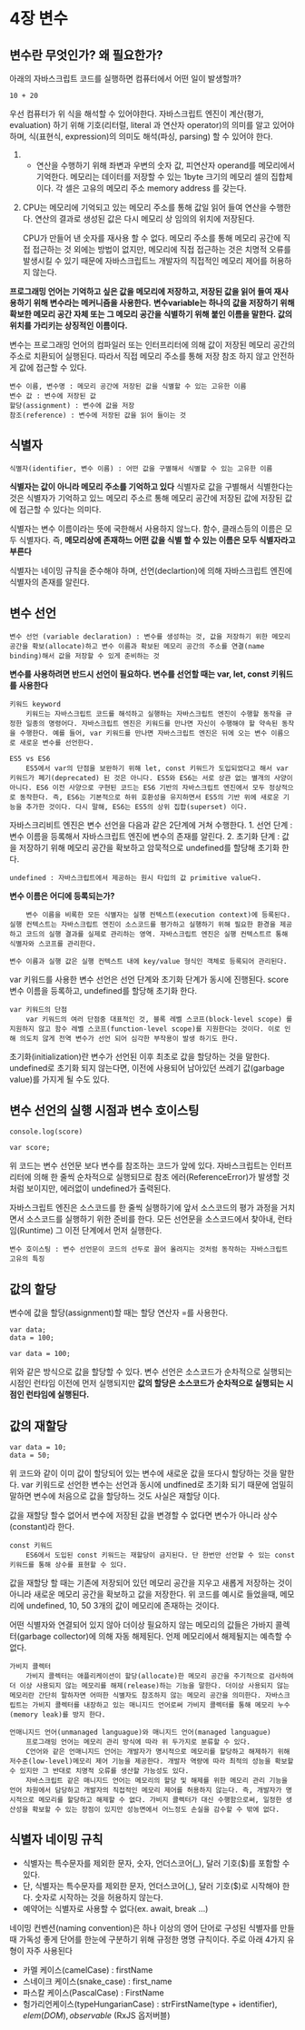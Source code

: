 # 4장 변수

## 변수란 무엇인가? 왜 필요한가?

아래의 자바스크립트 코드를 실행하면 컴퓨터에서 어떤 일이 발생할까?
```
10 + 20
```

우선 컴퓨터가 위 식을 해석할 수 있어야한다. 자바스크립트 엔진이 계산(평가, evaluation) 하기 위해 기호(리터럴, literal 과 연산자 operator)의 의미를 알고 있어야하며, 식(표현식, expression)의 의미도 해석(파싱, parsing) 할 수 있어야 한다.

1. + 연산을 수행하기 위해 좌변과 우변의 숫자 값, 피연산자 operand를 메모리에서 기억한다. 메모리는 데이터를 저장할 수 있는 1byte 크기의 메모리 셀의 집합체 이다.
    각 셀은 고유의 메모리 주소 memory address 를 갖는다.

2. CPU는 메모리에 기억되고 있는 메모리 주소를 통해 값일 읽어 들여 연산을 수행한다. 연산의 결과로 생성된 값은 다시 메모리 상 임의의 위치에 저장된다.

    CPU가 만들어 낸 숫자를 재사용 할 수 없다. 메모리 주소를 통해 메모리 공간에 직접 접근하는 것 외에는 방법이 없지만, 메모리에 직접 접근하는 것은 치명적 오류를 발생시킬 수 있기 때문에 자바스크립트느 개발자의 직접적인 메모리 제어를 허용하지 않는다.

**프로그래밍 언어는 기억하고 싶은 값을 메모리에 저장하고, 저장된 값을 읽어 들여 재사용하기 위해 변수라는 메커니즘을 사용한다.**
**변수variable는 하나의 값을 저장하기 위해 확보한 메모리 공간 자체 또는 그 메모리 공간을 식별하기 위해 붙인 이름을 말한다. 값의 위치를 가리키는 상징적인 이름이다.**

변수는 프로그래밍 언어의 컴파일러 또는 인터프리터에 의해 값이 저장된 메모리 공간의 주소로 치환되어 실행된다. 따라서 직접 메모리 주소를 통해 저장 참조 하지 않고 안전하게 값에 접근할 수 있다.

```
변수 이름, 변수명 : 메모리 공간에 저장된 값을 식별할 수 있는 고유한 이름
변수 값 : 변수에 저장된 값
할당(assignment) : 변수에 값을 저장
참조(reference) : 변수에 저장된 값을 읽어 들이는 것
```

## 식별자
```
식별자(identifier, 변수 이름) : 어떤 값을 구별해서 식별할 수 있는 고유한 이름
```
**식별자는 값이 아니라 메모리 주소를 기억하고 있다** 식별자로 값을 구별해서 식별한다는 것은 식별자가 기억하고 있느 메모리 주소르 통해 메모리 공간에 저장된 값에 저장된 값에 접근할 수 있다는 의미다.

식별자는 변수 이름이라는 뜻에 국한해서 사용하지 않느다. 함수, 클래스등의 이름은 모두 식별자다. 즉, **메모리상에 존재하느 어떤 값을 식별 할 수 있는 이름은 모두 식별자라고 부른다**

식별자는 네이밍 규칙을 준수해야 하며, 선언(declartion)에 의해 자바스크립트 엔진에 식별자의 존재를 알린다.

## 변수 선언 
```
변수 선언 (variable declaration) : 변수를 생성하는 것, 값을 저장하기 위한 메모리 공간을 확보(allocate)하고 변수 이름과 확보된 메모리 공간의 주소를 연결(name binding)해서 값을 저장할 수 있게 준비하는 것 
```

**변수를 사용하려면 반드시 선언이 필요하다. 변수를 선언할 때는 var, let, const 키워드를 사용한다**

```
키워드 keyword
    키워드는 자바스크립트 코드를 해석하고 실행하는 자바스크립트 엔진이 수행할 동작을 규정한 일종의 명령어다. 자바스크립트 엔진은 키워드를 만나면 자신이 수행해야 할 약속된 동작을 수행한다. 예를 들어, var 키워드를 만나면 자바스크립트 엔진은 뒤에 오는 변수 이름으로 새로운 변수를 선언한다.
```
```
ES5 vs ES6
    ES5에서 var의 단점을 보완하기 위해 let, const 키워드가 도입되었다고 해서 var 키워드가 폐기(deprecated) 된 것은 아니다. ES5와 ES6는 서로 상관 없는 별개의 사양이 아니다. ES6 이전 사양으로 구현된 코드는 ES6 기반의 자바스크립트 엔진에서 모두 정상적으로 동작한다. 즉, ES6는 기본적으로 하위 호환성을 유지하면서 ES5의 기반 위에 새로운 기능을 추가한 것이다. 다시 말해, ES6는 ES5의 상위 집합(superset) 이다.
```

자바스크리비트 엔진은 변수 선언을 다음과 같은 2단계에 거쳐 수행한다.
    1. 선언 단계 : 변수 이름을 등록해서 자바스크립트 엔진에 변수의 존재를 알린다.
    2. 초기화 단계 : 값을 저장하기 위해 메모리 공간을 확보하고 암묵적으로 undefined를 할당해 초기화 한다.
```
undefined : 자바스크립트에서 제공하는 원시 타입의 값 primitive value다.
```

**변수 이름은 어디에 등록되는가?**
```
    변수 이름을 비록한 모든 식별자는 실행 컨텍스트(execution context)에 등록된다. 실행 컨텍스트는 자바스크립트 엔진이 소스코드를 평가하고 실행하기 위해 필요한 환경을 제공하고 코드의 실행 결과를 실제로 관리하는 영역. 자바스크립트 엔진은 실행 컨텍스트르 통해 식별자와 스코프를 관리한다.

변수 이름과 실행 값은 실행 컨텍스트 내에 key/value 형식인 객체로 등록되어 관리된다.
```

var 키워드를 사용한 변수 선언은 선언 단계와 초기화 단계가 동시에 진행된다. score 변수 이름을 등록하고, undefined를 할당해 초기화 한다.

```
var 키워드의 단점
    var 키워드의 여러 단점중 대표적인 것, 블록 레벨 스코프(block-level scope) 를 지원하지 않고 함수 레벨 스코프(function-level scope)를 지원한다는 것이다. 이로 인해 의도치 않게 전역 변수가 선언 되어 심각한 부작용이 발생 하기도 한다.
```

초기화(initialization)란 변수가 선언된 이후 최초로 값을 할당하는 것을 말한다. undefined로 초기화 되지 않는다면, 이전에 사용되어 남아있던 쓰레기 값(garbage value)를 가지게 될 수도 있다.

## 변수 선언의 실행 시점과 변수 호이스팅
```
console.log(score)

var score;
```
위 코드는 변수 선언문 보다 변수를 참조하는 코드가 앞에 있다. 자바스크립트는 인터프리터에 의해 한 줄씩 순차적으로 실행되므로 참조 에러(ReferenceError)가 발생할 것 처럼 보이지만, 에러없이 undefined가 출력된다.

자바스크립트 엔진은 소스코드를 한 줄씩 실행하기에 앞서 소스코드의 평가 과정을 거치면서 소스코드를 실행하기 위한 준비를 한다. 모든 선언문을 소스코드에서 찾아내, 런타임(Runtime) 그 이전 단계에서 먼저 실행한다.

```
변수 호이스팅 : 변수 선언문이 코드의 선두로 끌어 올려지는 것처럼 동작하는 자바스크립트 고유의 특징
```

## 값의 할당
변수에 값을 할당(assignment)할 때는 할당 연산자 =를 사용한다.
```
var data;
data = 100;

var data = 100;
```

위와 같은 방식으로 값을 할당할 수 있다. 변수 선언은 소스코드가 순차적으로 실행되는 시점인 런타임 이전에 먼저 실행되지만 **값의 할당은 소스코드가 순차적으로 실행되는 시점인 런타임에 실행된다.**

## 값의 재할당
```
var data = 10;
data = 50;
```

위 코드와 같이 이미 값이 할당되어 있는 변수에 새로운 값을 또다시 할당하는 것을 말한다. var 키워드로 선언한 변수는 선언과 동시에 undfined로 초기화 되기 때문에 엄밀히 말하면 변수에 처음으로 값을 할당하느 것도 사실은 재할당 이다.

값을 재할당 할수 없어서 변수에 저장된 값을 변경할 수 없다면 변수가 아니라 상수(constant)라 한다.
```
const 키워드
    ES6에서 도입된 const 키워드는 재할당이 금지된다. 단 한번만 선언할 수 있는 const 키워드를 통해 상수를 표현할 수 있다.
```

값을 재할당 할 때는 기존에 저장되어 있던 메모리 공간을 지우고 새롭게 저장하는 것이 아니라 새로운 메모리 공간을 확보하고 값을 저장한다. 위 코드를 예시로 들었을때, 메모리에 undefined, 10, 50 3개의 값이 메모리에 존재하는 것이다.

어떤 식별자와 연결되어 있지 않아 더이상 필요하지 않는 메모리의 값들은 가바지 콜렉터(garbage collector)에 의해 자동 해제된다. 언제 메모리에서 해제될지는 예측할 수 없다.

```
가비지 콜렉터
    가비지 콜렉터는 애플리케이션이 할당(allocate)한 메모리 공간을 주기적으로 검사하여 더 이상 사용되지 않는 메모리를 해제(release)하는 기능을 말한다. 더이상 사용되지 않는 메모리란 간단히 말하자면 어떠한 식별자도 참조하지 않는 메모리 공간을 의미한다. 자바스크립트는 가비지 콜렉터를 내장하고 있는 매니지드 언어로써 가비지 콜렉터를 통해 메모리 누수(memory leak)를 방지 한다.
```
```
언매니지드 언어(unmanaged languague)와 매니지드 언어(managed languague)
    프로그래밍 언어는 메모리 관리 방식에 따라 위 두가지로 분류할 수 있다.
    C언어와 같은 언매니지드 언어는 개발자가 명시적으로 메모리를 할당하고 해제하기 위해 저수준(low-level)메모리 제어 기능을 제공한다. 개발자 역량에 따라 최적의 성능을 확보할 수 있지만 그 반대로 치명적 오류를 생산할 가능성도 있다.
    자바스크립트 같은 매니지드 언어는 메모리의 할당 및 해제를 위한 메모리 관리 기능을 언어 차원에서 담당하고 개발자의 직접적인 메모리 제어를 허용하지 않는다. 즉, 개발자가 명시적으로 메모리를 할당하고 해제할 수 없다. 가비지 콜렉터가 대신 수행함으로써, 일정한 생산성을 확보할 수 있는 장점이 있지만 성능면에서 어느정도 손실을 감수할 수 밖에 없다.
```

## 식별자 네이밍 규칙
+ 식별자는 특수문자를 제외한 문자, 숫자, 언더스코어(_), 달러 기호($)를 포함할 수 있다.
+ 단, 식별자는 특수문자를 제외한 문자, 언더스코어(_), 달러 기호($)로 시작해야 한다. 숫자로 시작하는 것을 허용하지 않는다.
+ 예약어는 식별자로 사용할 수 없다(ex. await, break ...)

네이밍 컨벤션(naming convention)은 하나 이상의 영어 단어로 구성된 식별자를 만들 때 가독성 좋게 단어를 한눈에 구분하기 위해 규정한 명명 규칙이다. 주로 아래 4가지 유형이 자주 사용된다
* 카멜 케이스(camelCase) : firstName
* 스네이크 케이스(snake_case) : first_name
* 파스칼 케이스(PascalCase) : FirstName
* 헝가리언케이스(typeHungarianCase) : strFirstName(type + identifier), $elem (DOM), observable$ (RxJS 옵저버블)